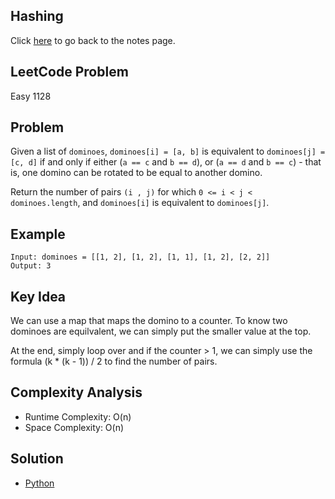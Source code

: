 ## Hashing
Click [here](../notes.md) to go back to the notes page.

## LeetCode Problem
Easy 1128

## Problem
Given a list of `dominoes`, `dominoes[i] = [a, b]` is equivalent to `dominoes[j] = [c, d]` if and only if either (`a == c` and `b == d`), or (`a == d` and `b == c`) - that is, one domino can be rotated to be equal to another domino.

Return the number of pairs `(i , j)` for which `0 <= i < j < dominoes.length`, and `dominoes[i]` is equivalent to `dominoes[j]`.

## Example
```
Input: dominoes = [[1, 2], [1, 2], [1, 1], [1, 2], [2, 2]]
Output: 3
```

## Key Idea
We can use a map that maps the domino to a counter. To know two dominoes are equilvalent, we can simply put the smaller value at the top.

At the end, simply loop over and if the counter > 1, we can simply use the formula (k * (k - 1)) / 2 to find the number of pairs.

## Complexity Analysis
- Runtime Complexity: O(n)
- Space Complexity: O(n)

## Solution
- [Python](./solution.py)